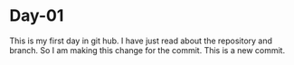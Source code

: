 # Day-01
This is my first day in git hub. I have just read about the repository and branch. So I am making this change for the commit.
This is a new commit.
